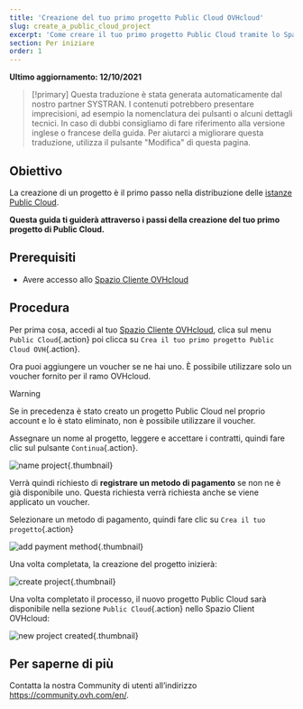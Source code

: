 ```yaml
---
title: 'Creazione del tuo primo progetto Public Cloud OVHcloud'
slug: create_a_public_cloud_project
excerpt: 'Come creare il tuo primo progetto Public Cloud tramite lo Spazio Cliente OVHcloud'
section: Per iniziare
order: 1
---
```


**Ultimo aggiornamento: 12/10/2021**

> [!primary]
> Questa traduzione è stata generata automaticamente dal nostro partner SYSTRAN. I contenuti potrebbero presentare imprecisioni, ad esempio la nomenclatura dei pulsanti o alcuni dettagli tecnici. In caso di dubbi consigliamo di fare riferimento alla versione inglese o francese della guida. Per aiutarci a migliorare questa traduzione, utilizza il pulsante "Modifica" di questa pagina.
>


## Obiettivo

La creazione di un progetto è il primo passo nella distribuzione delle [istanze Public Cloud](https://www.ovhcloud.com/it/public-cloud/).

**Questa guida ti guiderà attraverso i passi della creazione del tuo primo progetto di Public Cloud.**

## Prerequisiti

- Avere accesso allo [Spazio Cliente OVHcloud](https://www.ovh.com/auth/?action=gotomanager&from=https://www.ovh.it/&ovhSubsidiary=it)

## Procedura

Per prima cosa, accedi al tuo [Spazio Cliente OVHcloud](https://www.ovh.com/auth/?action=gotomanager&from=https://www.ovh.it/&ovhSubsidiary=it), clica sul menu `Public Cloud`{.action} poi clicca su `Crea il tuo primo progetto Public Cloud OVH`{.action}.

Ora puoi aggiungere un voucher se ne hai uno. È possibile utilizzare solo un voucher fornito per il ramo OVHcloud.

> [!warning]
> Se in precedenza è stato creato un progetto Public Cloud nel proprio account e lo è stato eliminato, non è possibile utilizzare il voucher.
>

Assegnare un nome al progetto, leggere e accettare i contratti, quindi fare clic sul pulsante `Continua`{.action}.

![name project](images/confirmvoucher.png){.thumbnail}

Verrà quindi richiesto di **registrare un metodo di pagamento** se non ne è già disponibile uno. Questa richiesta verrà richiesta anche se viene applicato un voucher.

Selezionare un metodo di pagamento, quindi fare clic su `Crea il tuo progetto`{.action}

![add payment method](images/pci-project-03b_2020.png){.thumbnail}

Una volta completata, la creazione del progetto inizierà:

![create project](images/creatingproject.png){.thumbnail}

Una volta completato il processo, il nuovo progetto Public Cloud sarà disponibile nella sezione `Public Cloud`{.action} nello Spazio Client OVHcloud:

![new project created](images/newprojectcreated.png){.thumbnail}

## Per saperne di più

Contatta la nostra Community di utenti all’indirizzo <https://community.ovh.com/en/>.

